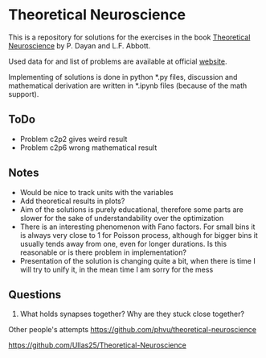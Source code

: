 # Theoretical Neuroscience

This is a repository for solutions for the exercises in the book
[Theoretical Neuroscience]
by P. Dayan and L.F. Abbott. 

Used data for and list of problems are available at official [website][Exercises].

Implementing of solutions is done in python *.py files, discussion and mathematical derivation are written in *.ipynb files (because of the math support).

## ToDo
* Problem c2p2 gives weird result
* Problem c2p6 wrong mathematical result


## Notes
* Would be nice to track units with the variables
* Add theoretical results in plots?
* Aim of the solutions is purely educational, therefore some parts are slower
    for the sake of understandability over the optimization
* There is an interesting phenomenon with Fano factors. For small bins it is always very close to 1 for Poisson process, although for bigger bins it usually tends away from one, even for longer durations. Is this reasonable or is there problem in implementation? 
* Presentation of the solution is changing quite a bit, when there is time I will try to unify it, in the mean time I am sorry for the mess

## Questions
1) What holds synapses together? Why are they stuck close together?



[Theoretical Neuroscience]: https://mitpress.ublish.com/book/theoretical-neuroscience
[Exercises]: http://www.gatsby.ucl.ac.uk/~dayan/book/exercises.html


Other people's attempts
https://github.com/phvu/theoretical-neuroscience

https://github.com/Ullas25/Theoretical-Neuroscience

